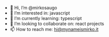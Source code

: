 - 👋 Hi, I’m @mirkosaugo
- 👀 I’m interested in: javascript
- 🌱 I’m currently learning: typescript
- 💞️ I’m looking to collaborate on: react projects
- 📫 How to reach me: hi@mynameismirko.it

<!---
mirkosaugo/mirkosaugo is a ✨ special ✨ repository because its `README.md` (this file) appears on your GitHub profile.
You can click the Preview link to take a look at your changes.
--->
